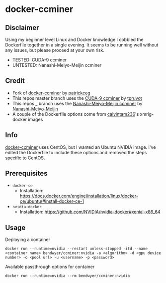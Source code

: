 # docker-ccminer

## Disclaimer
Using my beginner level Linux and Docker knowledge I cobbled the Dockerfile together in a single evening. It seems to be running well without any issues, but please proceed at your own risk.

- TESTED: CUDA-9 ccminer
- UNTESTED: Nanashi-Meiyo-Meijin ccminer

## Credit
- Fork of [docker-ccminer](https://github.com/patrickceg/docker-ccminer) by [patrickceg](https://github.com/patrickceg)
- This repos master branch uses the [CUDA-9 ccminer](https://github.com/tpruvot/ccminer/tree/cuda-9) by [tpruvot](https://github.com/tpruvot)
- This repos _ branch uses the [Nanashi-Meiyo-Meijin ccminer](https://github.com/Nanashi-Meiyo-Meijin/ccminer) by [Nanashi-Meiyo-Meijin](https://github.com/Nanashi-Meiyo-Meijin)
- A couple of the Dockerfile options come from [calvintam236](https://github.com/calvintam236)'s xmrig-docker images

## Info
[docker-ccminer](https://github.com/patrickceg/docker-ccminer) uses CentOS, but I wanted an Ubuntu NVIDIA image. I've edited the Dockerfile to include these options and removed the steps specific to CentOS.

## Prerequisites
- `docker-ce`
  - Installation: https://docs.docker.com/engine/installation/linux/docker-ce/ubuntu/#install-docker-ce-1
- `nvidia-docker`
  - Installation: https://github.com/NVIDIA/nvidia-docker#xenial-x86_64
  
 ## Usage
Deploying a container
```
docker run --runtime=nvidia --restart unless-stopped -itd --name <container name> bendwyer/ccminer:nvidia -a <algorithm> -d <gpu device number> -o <pool url> -u <username> -p <password>
```

Available passthrough options for container
```
docker run --runtime=nvidia --rm bendwyer/ccminer:nvidia
```
